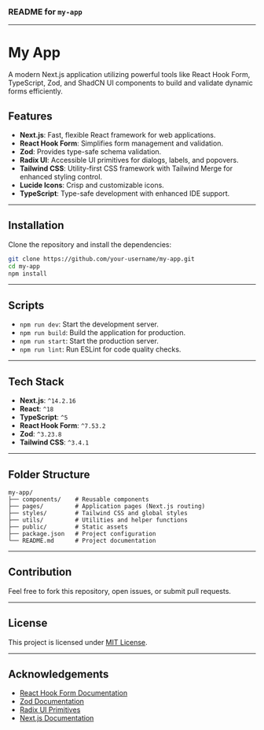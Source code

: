 ### README for `my-app`

---

# My App

A modern Next.js application utilizing powerful tools like React Hook Form, TypeScript, Zod, and ShadCN UI components to build and validate dynamic forms efficiently.

## Features

- **Next.js**: Fast, flexible React framework for web applications.
- **React Hook Form**: Simplifies form management and validation.
- **Zod**: Provides type-safe schema validation.
- **Radix UI**: Accessible UI primitives for dialogs, labels, and popovers.
- **Tailwind CSS**: Utility-first CSS framework with Tailwind Merge for enhanced styling control.
- **Lucide Icons**: Crisp and customizable icons.
- **TypeScript**: Type-safe development with enhanced IDE support.

---

## Installation

Clone the repository and install the dependencies:

```bash
git clone https://github.com/your-username/my-app.git
cd my-app
npm install
```

---

## Scripts

- `npm run dev`: Start the development server.
- `npm run build`: Build the application for production.
- `npm run start`: Start the production server.
- `npm run lint`: Run ESLint for code quality checks.

---

## Tech Stack

- **Next.js**: `^14.2.16`
- **React**: `^18`
- **TypeScript**: `^5`
- **React Hook Form**: `^7.53.2`
- **Zod**: `^3.23.8`
- **Tailwind CSS**: `^3.4.1`

---

## Folder Structure

```plaintext
my-app/
├── components/    # Reusable components
├── pages/         # Application pages (Next.js routing)
├── styles/        # Tailwind CSS and global styles
├── utils/         # Utilities and helper functions
├── public/        # Static assets
├── package.json   # Project configuration
└── README.md      # Project documentation
```

---

## Contribution

Feel free to fork this repository, open issues, or submit pull requests.

---

## License

This project is licensed under [MIT License](LICENSE).

---

## Acknowledgements

- [React Hook Form Documentation](https://react-hook-form.com/)
- [Zod Documentation](https://zod.dev/)
- [Radix UI Primitives](https://www.radix-ui.com/)
- [Next.js Documentation](https://nextjs.org/docs)
